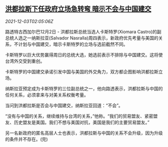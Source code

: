 <!--1638498662000-->
[洪都拉斯下任政府立场急转弯 暗示不会与中国建交](https://cn.reuters.com/article/honduras-president-china-dip-pol-1203-idCNKBS2II051)
------

<div><i>2021-12-03T02:05:06Z</i></div><p>路透特古西加尔巴12月2日 - 洪都拉斯总统当选人卡斯特罗(Xiomara Castro)的副总统人选之一纳斯拉亚(Salvador Nasralla)周四表示，新政府优先考量与美国的关系，不计划与中国建交，暗示卡斯特罗的立场与选前截然不同。</p><p>卡斯特罗以巨大优势赢得周日的总统大选，她选前表示不排除与中国建交。这将使台湾外交受到重创。</p><p>卡斯特罗的中国建交承诺引发中国与美国的外交角力，双方都企图影响洪都拉斯立场。</p><p>纳斯拉亚预定成为卡斯特罗的三位副总统之一，他向路透表示，洪都拉斯与中国的任何关系，必须拿来与对美关系权衡考量。</p><p>当问到洪都拉斯是否会与中国建交，纳斯拉亚回道：“不会”。</p><p>“没有与中国的关系，继续维持与台湾的关系，”他称。“我们的贸易盟友、紧密盟友、历史盟友是美国。我们不想与美国对抗，美国是我们的主要贸易盟友。”</p><p>另一名新政府的匿名高层人士也表示，洪都拉斯与中国的关系不会升级，因为升级的条件并不存在。(完)</p>
